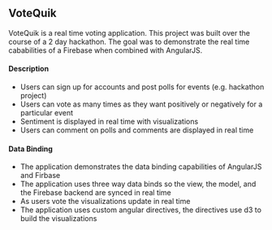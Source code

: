 ## VoteQuik

VoteQuik is a real time voting application. This project was built over the course of a 2 day
hackathon. The goal was to demonstrate the real time cababilities of a Firebase
when combined with AngularJS. 

#### Description
* Users can sign up for accounts and post polls for events (e.g. hackathon project)
* Users can vote as many times as they want positively or negatively for a particular event
* Sentiment is displayed in real time with visualizations 
* Users can comment on polls and comments are displayed in real time

#### Data Binding
* The application demonstrates the data binding capabilities of AngularJS and Firbase
* The application uses three way data binds so the view, the model, and the Firebase backend are synced in real time
* As users vote the visualizations update in real time
* The application uses custom angular directives, the directives use d3 to build the visualizations